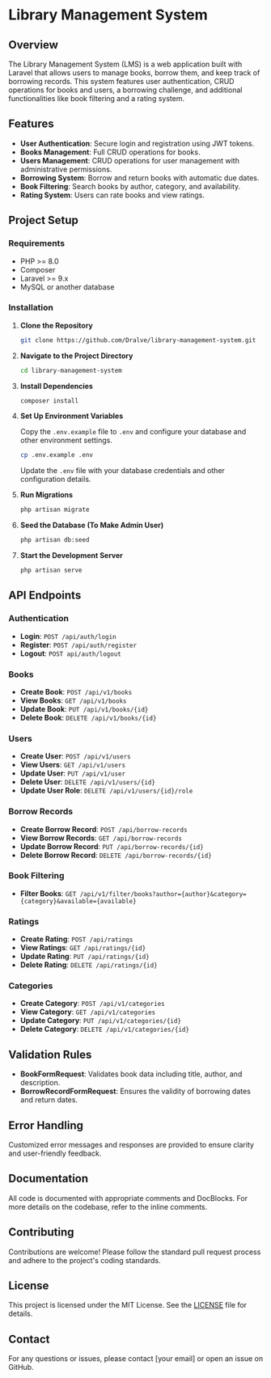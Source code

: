 # Library Management System

## Overview

The Library Management System (LMS) is a web application built with Laravel that allows users to manage books, borrow them, and keep track of borrowing records. This system features user authentication, CRUD operations for books and users, a borrowing challenge, and additional functionalities like book filtering and a rating system.

## Features

- **User Authentication**: Secure login and registration using JWT tokens.
- **Books Management**: Full CRUD operations for books.
- **Users Management**: CRUD operations for user management with administrative permissions.
- **Borrowing System**: Borrow and return books with automatic due dates.
- **Book Filtering**: Search books by author, category, and availability.
- **Rating System**: Users can rate books and view ratings.

## Project Setup

### Requirements

- PHP >= 8.0
- Composer
- Laravel >= 9.x
- MySQL or another database

### Installation

1. **Clone the Repository**

    ```bash
    git clone https://github.com/Dralve/library-management-system.git
    ```

2. **Navigate to the Project Directory**

    ```bash
    cd library-management-system
    ```

3. **Install Dependencies**

    ```bash
    composer install
    ```

4. **Set Up Environment Variables**

    Copy the `.env.example` file to `.env` and configure your database and other environment settings.

    ```bash
    cp .env.example .env
    ```

    Update the `.env` file with your database credentials and other configuration details.


5. **Run Migrations**

    ```bash
    php artisan migrate
    ```

6. **Seed the Database (To Make Admin User)**

    ```bash
    php artisan db:seed
    ```

7. **Start the Development Server**

    ```bash
    php artisan serve
    ```

## API Endpoints

### Authentication

- **Login**: `POST /api/auth/login`
- **Register**: `POST /api/auth/register`
- **Logout**: `POST api/auth/logout`

### Books

- **Create Book**: `POST /api/v1/books`
- **View Books**: `GET /api/v1/books`
- **Update Book**: `PUT /api/v1/books/{id}`
- **Delete Book**: `DELETE /api/v1/books/{id}`

### Users

- **Create User**: `POST /api/v1/users`
- **View Users**: `GET /api/v1/users`
- **Update User**: `PUT /api/v1/user`
- **Delete User**: `DELETE /api/v1/users/{id}`
- **Update User Role**: `DELETE /api/v1/users/{id}/role`

### Borrow Records

- **Create Borrow Record**: `POST /api/borrow-records`
- **View Borrow Records**: `GET /api/borrow-records`
- **Update Borrow Record**: `PUT /api/borrow-records/{id}`
- **Delete Borrow Record**: `DELETE /api/borrow-records/{id}`

### Book Filtering

- **Filter Books**: `GET /api/v1/filter/books?author={author}&category={category}&available={available}`

### Ratings

- **Create Rating**: `POST /api/ratings`
- **View Ratings**: `GET /api/ratings/{id}`
- **Update Rating**: `PUT /api/ratings/{id}`
- **Delete Rating**: `DELETE /api/ratings/{id}`

### Categories

- **Create Category**: `POST /api/v1/categories`
- **View Category**: `GET /api/v1/categories`
- **Update Category**: `PUT /api/v1/categories/{id}`
- **Delete Category**: `DELETE /api/v1/categories/{id}`

## Validation Rules

- **BookFormRequest**: Validates book data including title, author, and description.
- **BorrowRecordFormRequest**: Ensures the validity of borrowing dates and return dates.

## Error Handling

Customized error messages and responses are provided to ensure clarity and user-friendly feedback.

## Documentation

All code is documented with appropriate comments and DocBlocks. For more details on the codebase, refer to the inline comments.

## Contributing

Contributions are welcome! Please follow the standard pull request process and adhere to the project's coding standards.

## License

This project is licensed under the MIT License. See the [LICENSE](LICENSE) file for details.

## Contact

For any questions or issues, please contact [your email] or open an issue on GitHub.

